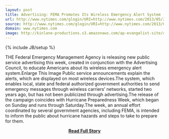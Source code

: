```yaml
---
layout: post
title: Advertising: FEMA Promotes Its Wireless Emergency Alert System
url: http://www.nytimes.com/glogin/URI=http://www.nytimes.com/2013/05/29/business/media/fema-promotes-its-wireless-emergency-alert-system.html&OQ=partnerQ3DrssQ26emcQ3DrssQ26_rQ3D0&OP=ec066aa6Q2FLQ5EuQ2ALTwQ2ALXXXL_Q2AQ60-LQ7BQ5EJo,Q5EQ5EQ2AsLs4V!L4fLsOL3Q51oRT1ooLQ601Q7BRGLQ231Q60G.u,Q5EQ60Q5EQ2A1o.RQ2Ao.XR,1-1oo.1Q601,Q7E1TJw.G-1,Q2A.owoQ2A1Q60Q25_Q2AQ60-
source: http://www.nytimes.com/glogin/URI=http://www.nytimes.com/2013/05/29/business/media/fema-promotes-its-wireless-emergency-alert-system.html&OQ=partnerQ3DrssQ26emcQ3DrssQ26_rQ3D0&OP=ec066aa6Q2FLQ5EuQ2ALTwQ2ALXXXL_Q2AQ60-LQ7BQ5EJo,Q5EQ5EQ2AsLs4V!L4fLsOL3Q51oRT1ooLQ601Q7BRGLQ231Q60G.u,Q5EQ60Q5EQ2A1o.RQ2Ao.XR,1-1oo.1Q601,Q7E1TJw.G-1,Q2A.owoQ2A1Q60Q25_Q2AQ60-
domain: www.nytimes.com
image: http://kinlane-productions.s3.amazonaws.com/ap-evangelist-site/curated/screenshots/9245_www_nytimes_com.png
---
```

{% include JB/setup %}<p>THE Federal Emergency Management Agency is releasing new public service advertising this week, created in conjunction with the Advertising Council, to educate Americans about its wireless emergency alert system.Enlarge This Image Public service announcements explain the alerts, which are displayed on most wireless devices.The system, which enables local, state and federal authorized government authorities to send emergency messages through wireless carriers’ networks, started two years ago, but has not been publicized through advertising.The release of the campaign coincides with Hurricane Preparedness Week, which began on Sunday and runs through Saturday.The week, an annual effort coordinated by several government agencies, including FEMA, is intended to inform the public about hurricane hazards and steps to take to prepare for them.</p>
<center><p><a href="http://www.nytimes.com/glogin/URI=http://www.nytimes.com/2013/05/29/business/media/fema-promotes-its-wireless-emergency-alert-system.html&OQ=partnerQ3DrssQ26emcQ3DrssQ26_rQ3D0&OP=ec066aa6Q2FLQ5EuQ2ALTwQ2ALXXXL_Q2AQ60-LQ7BQ5EJo,Q5EQ5EQ2AsLs4V!L4fLsOL3Q51oRT1ooLQ601Q7BRGLQ231Q60G.u,Q5EQ60Q5EQ2A1o.RQ2Ao.XR,1-1oo.1Q601,Q7E1TJw.G-1,Q2A.owoQ2A1Q60Q25_Q2AQ60-" style='padding:25px; font-sze:18px; font-weight: bold;'>Read Full Story</a></p></center>
